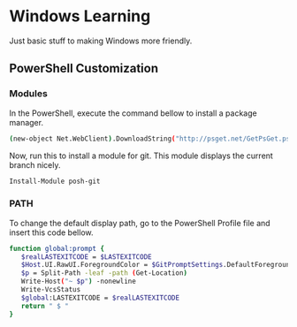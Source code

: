 # Windows Learning
Just basic stuff to making Windows more friendly.

## PowerShell Customization

### Modules

In the PowerShell, execute the command bellow to install a package manager.

```bash
(new-object Net.WebClient).DownloadString("http://psget.net/GetPsGet.ps1") | iex
```

Now, run this to install a module for git. This module displays the current
branch nicely.

```bash
Install-Module posh-git
```

### PATH

To change the default display path, go to the PowerShell Profile file and insert
this code bellow.

```bash
function global:prompt {
   $realLASTEXITCODE = $LASTEXITCODE
   $Host.UI.RawUI.ForegroundColor = $GitPromptSettings.DefaultForegroundColor
   $p = Split-Path -leaf -path (Get-Location)
   Write-Host("~ $p") -nonewline
   Write-VcsStatus
   $global:LASTEXITCODE = $realLASTEXITCODE
   return " $ "
}
```
